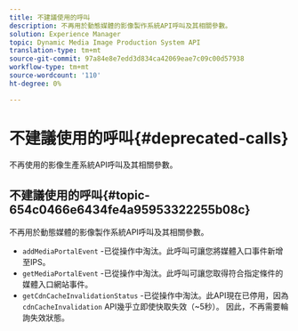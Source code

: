 ```yaml
---
title: 不建議使用的呼叫
description: 不再用於動態媒體的影像製作系統API呼叫及其相關參數。
solution: Experience Manager
topic: Dynamic Media Image Production System API
translation-type: tm+mt
source-git-commit: 97a84e8e7edd3d834ca42069eae7c09c00d57938
workflow-type: tm+mt
source-wordcount: '110'
ht-degree: 0%

---
```



# 不建議使用的呼叫{#deprecated-calls}

不再使用的影像生產系統API呼叫及其相關參數。

## 不建議使用的呼叫{#topic-654c0466e6434fe4a95953322255b08c}

不再用於動態媒體的影像製作系統API呼叫及其相關參數。

* `addMediaPortalEvent` -已從操作中淘汰。此呼叫可讓您將媒體入口事件新增至IPS。
* `getMediaPortalEvent` -已從操作中淘汰。此呼叫可讓您取得符合指定條件的媒體入口網站事件。
* `getCdnCacheInvalidationStatus` -已從操作中淘汰。此API現在已停用，因為`cdnCacheInvalidation` API幾乎立即使快取失效（~5秒）。 因此，不再需要輪詢失效狀態。


